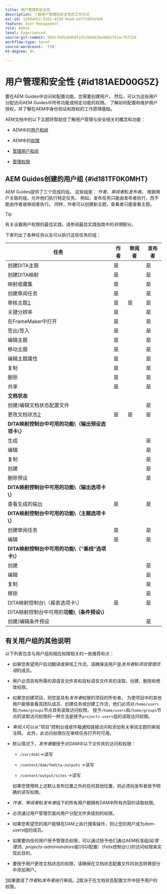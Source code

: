```yaml
---
title: 用户管理和安全性
description: 了解用户管理和安全性的工作方式
exl-id: 1269a652-5261-413d-9ea0-b4f75003e9d8
feature: User Management
role: Admin
level: Experienced
source-git-commit: 9b657b0530db8fafe3bb6d30a9002791acf8f226
workflow-type: tm+mt
source-wordcount: '710'
ht-degree: 9%

---
```


# 用户管理和安全性 {#id181AED00G5Z}

要在AEM Guides中访问和配置功能，您需要创建用户。 然后，可以为这些用户分配访问AEM Guides中所有功能或特定功能的权限。 了解如何配置和维护用户授权，并了解在AEM中身份验证和授权的工作原理基础。

AEM文档中的以下主题将帮助您了解用户管理与安全相关的概念和功能：

- AEM中的[用户和组](https://helpx.adobe.com/experience-manager/6-5/sites/administering/using/security.html#UsersandGroupsinAEM)

- AEM中的[权限](https://helpx.adobe.com/experience-manager/6-5/sites/administering/using/security.html#PermissionsinAEM)

- [管理用户和组](https://helpx.adobe.com/experience-manager/6-5/sites/administering/using/security.html#ManagingUsersandGroups)

- [管理权限](https://helpx.adobe.com/experience-manager/6-5/sites/administering/using/security.html#ManagingPermissions)


## AEM Guides创建的用户组 {#id181TF0K0MHT}

AEM Guides提供了三个现成的组。 这些组是： *作者*、*审阅者*&#x200B;和&#x200B;*发布者*。 根据用户关联的组，允许他们执行特定任务。 例如，发布任务只能由发布者执行，而不能由作者或审阅者执行。 同样，作者可以创建新主题，查看者只能查看主题。

>[!TIP]
>
> 有关设置用户权限的最佳实践，请参阅最佳实践指南中的&#x200B;*权限*&#x200B;部分。

下表列出了各种任务以及可以执行这些任务的组：

| 任务 | 作者 | 审阅者 | 发布者 |
|----|-------|---------|----------|
| 创建DITA主题 | 是 |   | 是 |
| 创建DITA映射 | 是 |   | 是 |
| 映射收藏集 | 是 |   | 是 |
| 创建审阅任务 | 是 |   | 是 |
| 审核主题[1](#fntarg_1) | 是 | 是 | 是 |
| 关键分辨率 | 是 |   | 是 |
| 在FrameMaker中打开 | 是 |   | 是 |
| 签出/签入 | 是 |   | 是 |
| 编辑主题 | 是 |   | 是 |
| 移动主题 | 是 |   | 是 |
| 编辑主题属性 | 是 |   | 是 |
| 复制 | 是 |   | 是 |
| 删除 | 是 |   | 是 |
| 共享 | 是 |   | 是 |
| **文档状态** |
| 创建/编辑文档状态配置文件 |   |   | 是 |
| 更改文档状态[2](#fntarg_2) | 是 | 是 | 是 |
| **DITA映射控制台中可用的功能\（输出预设选项卡\）** |
| 生成 |   |   | 是 |
| 编辑 |   |   | 是 |
| 复制 |   |   | 是 |
| 创建 |   |   | 是 |
| 删除预设 |   |   | 是 |
| **DITA映射控制台中可用的功能\（输出选项卡\）** |
| 查看生成的输出 | 是 |   | 是 |
| **DITA映射控制台中可用的功能\（主题选项卡\）** |
| 创建审阅任务 | 是 |   | 是 |
| 编辑 | 是 |   | 是 |
| **DITA映射控制台中可用的功能\（“基线”选项卡\）** |
| 创建 |   |   | 是 |
| 编辑 |   |   | 是 |
| 复制 |   |   | 是 |
| 移除 |   |   | 是 |
| DITA映射控制台\（报表选项卡\） | 是 |   | 是 |
| DITA映射控制台中可用的&#x200B;**功能\（条件预设\）** |
| 创建/编辑条件预设 |   |   | 是 |

## 有关用户组的其他说明

以下列表包含与用户组和相应权限相关的一些推荐和点：

- 如果您希望用户启动翻译或审核工作流，请确保该用户是&#x200B;*发布者*&#x200B;和&#x200B;*项目管理员组*&#x200B;的成员。

- 用户必须具有所需的源语言文件夹和目标语言文件夹的读取、创建、删除和修改权限。

- 如果您创建项目，则您是具有&#x200B;*发布者*&#x200B;权限的项目的所有者。 为使项目中的其他用户能够查看其团队成员、创建任务或创建工作流，他们必须对`/home/users`和`/home/groups`节点具有读取访问权限。 授予`/home/users`和`/home/groups`节点的读取访问权限的一种方法是授予`projects-users`组的读取访问权限。

- *审阅人*&#x200B;可以从“项目”控制台或收件箱通知链接访问和添加有关审阅主题的审阅注释。 此外，此访问权限仅在审核任务打开时可用。

- 默认情况下，*发布者*&#x200B;被授予对DAM中以下文件夹的访问和权限：

   - ``/var/dxml``-\>读写

   - `/content/dam/fmdita-outputs` -\>读写

   - `/content/output/sites` -\>读写

  如果您使用除上述默认发布位置之外的任何其他位置，则必须向发布者授予明确的读写权限。

- *作者*、*审阅者*&#x200B;和&#x200B;*发布者*&#x200B;组下的所有用户都拥有DAM中所有内容的读取权限。

- 必须通过用户管理页面向用户分配文件夹级别的权限。

- 如果您希望您的用户能够在DAM上执行搜索操作，则让您的用户成为&#x200B;*dam-users*&#x200B;组的成员。

- 如果要向任何用户授予管理员权限，可以通过授予他们通过AEM标准组(如&#x200B;*管理员*、*projects-administrators*&#x200B;或OSGI配置\（Felix控制台\）)的访问权限来实现此目的。

- 要授予用户更改文档状态的权限，请确保在文档状态配置文件的状态转换部分中添加用户。

[1](#fnsrc_1)如果邀请了&#x200B;*作者*&#x200B;和&#x200B;*发布者*&#x200B;进行审阅。[2](#fnsrc_2)取决于在文档状态配置文件中授予用户的权限。
